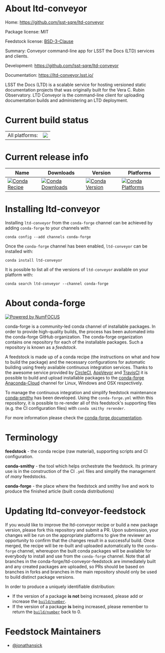 About ltd-conveyor
==================

Home: https://github.com/lsst-sqre/ltd-conveyor

Package license: MIT

Feedstock license: [BSD-3-Clause](https://github.com/conda-forge/ltd-conveyor-feedstock/blob/master/LICENSE.txt)

Summary: Conveyor command-line app for LSST the Docs (LTD) services and clients.

Development: https://github.com/lsst-sqre/ltd-conveyor

Documentation: https://ltd-conveyor.lsst.io/

LSST the Docs (LTD) is a scalable service for hosting versioned static
documentation projects that was originally built for the Vera C. Rubin
Observatory. LTD Conveyor is the command-line client for uploading
documentation builds and administering an LTD deployment.


Current build status
====================


<table><tr><td>All platforms:</td>
    <td>
      <a href="https://dev.azure.com/conda-forge/feedstock-builds/_build/latest?definitionId=11880&branchName=master">
        <img src="https://dev.azure.com/conda-forge/feedstock-builds/_apis/build/status/ltd-conveyor-feedstock?branchName=master">
      </a>
    </td>
  </tr>
</table>

Current release info
====================

| Name | Downloads | Version | Platforms |
| --- | --- | --- | --- |
| [![Conda Recipe](https://img.shields.io/badge/recipe-ltd--conveyor-green.svg)](https://anaconda.org/conda-forge/ltd-conveyor) | [![Conda Downloads](https://img.shields.io/conda/dn/conda-forge/ltd-conveyor.svg)](https://anaconda.org/conda-forge/ltd-conveyor) | [![Conda Version](https://img.shields.io/conda/vn/conda-forge/ltd-conveyor.svg)](https://anaconda.org/conda-forge/ltd-conveyor) | [![Conda Platforms](https://img.shields.io/conda/pn/conda-forge/ltd-conveyor.svg)](https://anaconda.org/conda-forge/ltd-conveyor) |

Installing ltd-conveyor
=======================

Installing `ltd-conveyor` from the `conda-forge` channel can be achieved by adding `conda-forge` to your channels with:

```
conda config --add channels conda-forge
```

Once the `conda-forge` channel has been enabled, `ltd-conveyor` can be installed with:

```
conda install ltd-conveyor
```

It is possible to list all of the versions of `ltd-conveyor` available on your platform with:

```
conda search ltd-conveyor --channel conda-forge
```


About conda-forge
=================

[![Powered by NumFOCUS](https://img.shields.io/badge/powered%20by-NumFOCUS-orange.svg?style=flat&colorA=E1523D&colorB=007D8A)](http://numfocus.org)

conda-forge is a community-led conda channel of installable packages.
In order to provide high-quality builds, the process has been automated into the
conda-forge GitHub organization. The conda-forge organization contains one repository
for each of the installable packages. Such a repository is known as a *feedstock*.

A feedstock is made up of a conda recipe (the instructions on what and how to build
the package) and the necessary configurations for automatic building using freely
available continuous integration services. Thanks to the awesome service provided by
[CircleCI](https://circleci.com/), [AppVeyor](https://www.appveyor.com/)
and [TravisCI](https://travis-ci.com/) it is possible to build and upload installable
packages to the [conda-forge](https://anaconda.org/conda-forge)
[Anaconda-Cloud](https://anaconda.org/) channel for Linux, Windows and OSX respectively.

To manage the continuous integration and simplify feedstock maintenance
[conda-smithy](https://github.com/conda-forge/conda-smithy) has been developed.
Using the ``conda-forge.yml`` within this repository, it is possible to re-render all of
this feedstock's supporting files (e.g. the CI configuration files) with ``conda smithy rerender``.

For more information please check the [conda-forge documentation](https://conda-forge.org/docs/).

Terminology
===========

**feedstock** - the conda recipe (raw material), supporting scripts and CI configuration.

**conda-smithy** - the tool which helps orchestrate the feedstock.
                   Its primary use is in the construction of the CI ``.yml`` files
                   and simplify the management of *many* feedstocks.

**conda-forge** - the place where the feedstock and smithy live and work to
                  produce the finished article (built conda distributions)


Updating ltd-conveyor-feedstock
===============================

If you would like to improve the ltd-conveyor recipe or build a new
package version, please fork this repository and submit a PR. Upon submission,
your changes will be run on the appropriate platforms to give the reviewer an
opportunity to confirm that the changes result in a successful build. Once
merged, the recipe will be re-built and uploaded automatically to the
`conda-forge` channel, whereupon the built conda packages will be available for
everybody to install and use from the `conda-forge` channel.
Note that all branches in the conda-forge/ltd-conveyor-feedstock are
immediately built and any created packages are uploaded, so PRs should be based
on branches in forks and branches in the main repository should only be used to
build distinct package versions.

In order to produce a uniquely identifiable distribution:
 * If the version of a package **is not** being increased, please add or increase
   the [``build/number``](https://conda.io/docs/user-guide/tasks/build-packages/define-metadata.html#build-number-and-string).
 * If the version of a package **is** being increased, please remember to return
   the [``build/number``](https://conda.io/docs/user-guide/tasks/build-packages/define-metadata.html#build-number-and-string)
   back to 0.

Feedstock Maintainers
=====================

* [@jonathansick](https://github.com/jonathansick/)

